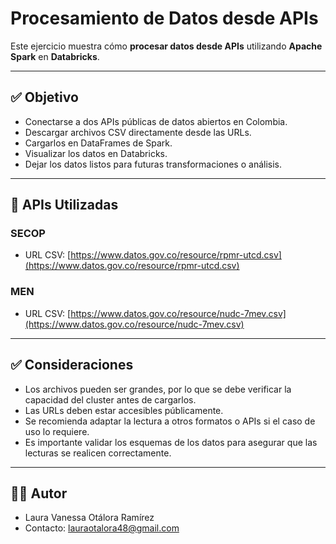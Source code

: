 # Procesamiento de Datos desde APIs

Este ejercicio muestra cómo **procesar datos desde APIs** utilizando **Apache Spark** en **Databricks**.

---

## ✅ Objetivo

- Conectarse a dos APIs públicas de datos abiertos en Colombia.
- Descargar archivos CSV directamente desde las URLs.
- Cargarlos en DataFrames de Spark.
- Visualizar los datos en Databricks.
- Dejar los datos listos para futuras transformaciones o análisis.

---

## 🔗 APIs Utilizadas

### SECOP

- URL CSV: [https://www.datos.gov.co/resource/rpmr-utcd.csv](https://www.datos.gov.co/resource/rpmr-utcd.csv)

### MEN

- URL CSV: [https://www.datos.gov.co/resource/nudc-7mev.csv](https://www.datos.gov.co/resource/nudc-7mev.csv)

---

## ✅ Consideraciones

- Los archivos pueden ser grandes, por lo que se debe verificar la capacidad del cluster antes de cargarlos.
- Las URLs deben estar accesibles públicamente.
- Se recomienda adaptar la lectura a otros formatos o APIs si el caso de uso lo requiere.
- Es importante validar los esquemas de los datos para asegurar que las lecturas se realicen correctamente.

---

## 👩‍💻 Autor

- Laura Vanessa Otálora Ramírez
- Contacto: lauraotalora48@gmail.com
